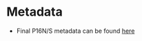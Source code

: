 # Metadata

- Final P16N/S metadata can be found [here](https://github.com/jcmcnch/Global-rRNA-Univeral-Metabarcoding-of-Plankton/blob/f9a89cff7ed447552227c5ad03a00941b05cdf17/GO-SHIP/P16N-P16S/Associated_Measurements/0.P16NS_Raw_Data/CSV/2.20221118_P16NS_Sample_Metadata_Final.csv)
